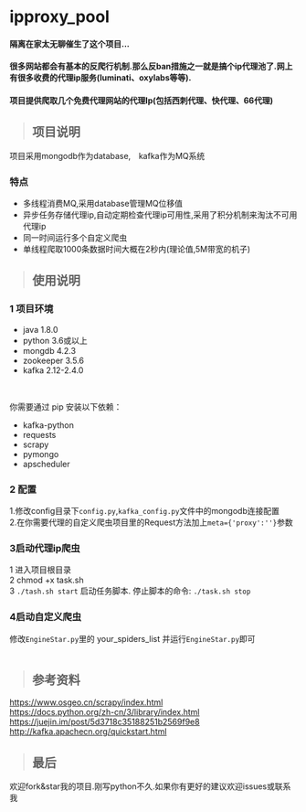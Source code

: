 # ipproxy_pool
#### 隔离在家太无聊催生了这个项目...
#### 很多网站都会有基本的反爬行机制.那么反ban措施之一就是搞个ip代理池了.网上有很多收费的代理ip服务(luminati、oxylabs等等).
#### 项目提供爬取几个免费代理网站的代理Ip(包括西刺代理、快代理、66代理)


>## 项目说明

项目采用mongodb作为database,&emsp;kafka作为MQ系统

### 特点
* 多线程消费MQ,采用database管理MQ位移值
* 异步任务存储代理ip,自动定期检查代理ip可用性,采用了积分机制来淘汰不可用代理ip
* 同一时间运行多个自定义爬虫
* 单线程爬取1000条数据时间大概在2秒内(理论值,5M带宽的机子)

> ## 使用说明

### 1 项目环境
* java 1.8.0
* python 3.6或以上
* mongdb 4.2.3
* zookeeper 3.5.6
* kafka 2.12-2.4.0
<br/>

你需要通过 pip 安装以下依赖：
* kafka-python
* requests 
* scrapy 
* pymongo 
* apscheduler 

### 2 配置
1.修改config目录下`config.py`,`kafka_config.py`文件中的mongodb连接配置 <br/>
2.在你需要代理的自定义爬虫项目里的Request方法加上`meta={'proxy':''}`参数<br/>

### 3启动代理ip爬虫
1 进入项目根目录<br/>
2 chmod +x task.sh<br/>
3 `./tash.sh start` 启动任务脚本. 停止脚本的命令: `./task.sh stop`<br>

### 4启动自定义爬虫
修改`EngineStar.py`里的 your_spiders_list 并运行`EngineStar.py`即可<br>
<br>
>## 参考资料
https://www.osgeo.cn/scrapy/index.html<br/>
https://docs.python.org/zh-cn/3/library/index.html<br/>
https://juejin.im/post/5d3718c35188251b2569f9e8
http://kafka.apachecn.org/quickstart.html
<br>

> ## 最后

欢迎fork&star我的项目.刚写python不久.如果你有更好的建议欢迎issues或联系我
